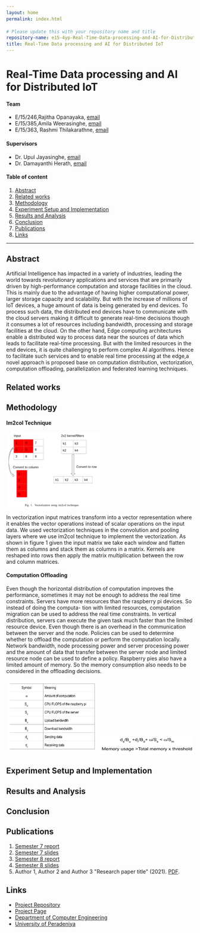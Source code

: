 ```yaml
---
layout: home
permalink: index.html

# Please update this with your repository name and title
repository-name: e15-4yp-Real-Time-Data-processing-and-AI-for-Distributed-IoT
title: Real-Time Data processing and AI for Distributed IoT
---
```


[comment]: # "This is the standard layout for the project, but you can clean this and use your own template"

# Real-Time Data processing and AI for Distributed IoT

#### Team

- E/15/246,Rajitha Opanayaka, [email](mailto:rajithaopanayaka.ro@gmail.com)
- E/15/385,Amila Weerasinghe, [email](mailto:amilaweerasinghe677@gmail.com)
- E/15/363, Rashmi Thilakarathne, [email](mailto:ireshe1996@gmail.com)

#### Supervisors

- Dr. Upul Jayasinghe, [email](mailto:upuljm@eng.pdn.ac.lk)
- Dr. Damayanthi Herath, [email](mailto:damayanthiherath@eng.pdn.ac.lk)

#### Table of content

1. [Abstract](#abstract)
2. [Related works](#related-works)
3. [Methodology](#methodology)
4. [Experiment Setup and Implementation](#experiment-setup-and-implementation)
5. [Results and Analysis](#results-and-analysis)
6. [Conclusion](#conclusion)
7. [Publications](#publications)
8. [Links](#links)

---

## Abstract
Artificial Intelligence has impacted in a variety of
industries, leading the world towards revolutionary applications
and services that are primarily driven by high-performance
computation and storage facilities in the cloud. This is mainly due
to the advantage of having higher computational power, larger
storage capacity and scalability. But with the increase of millions
of IoT devices, a huge amount of data is being generated by
end devices. To process such data, the distributed end devices
have to communicate with the cloud servers making it difficult
to generate real-time decisions though it consumes a lot of
resources including bandwidth, processing and storage facilities
at the cloud. On the other hand, Edge computing architectures
enable a distributed way to process data near the sources of
data which leads to facilitate real-time processing. But with the
limited resources in the end devices, it is quite challenging to
perform complex AI algorithms. Hence to facilitate such services
and to enable real time processing at the edge,a novel approach
is proposed base on computation distribution, vectorization,
computation offloading, parallelization and federated learning
techniques.


## Related works

## Methodology

#### Im2col Technique

<img src="images/vec.png" width="250" height="200">

In vectorization input matrices transform into a vector
representation where it enables the vector operations instead of scalar operations on the input data. We used vectorization
techniques in the convolution and pooling layers where we
use im2col technique to implement the vectorization. As
shown in figure 1 given the input matrix we take each window
and flatten them as columns and stack them as columns in a
matrix. Kernels are reshaped into rows then apply the matrix
multiplication between the row and column matrices.

#### Computation Offloading
Even though the horizontal distribution of computation
improves the performance, sometimes it may not be enough to
address the real time constraints. Servers have more resources
than the raspberry pi devices. So instead of doing the computa-
tion with limited resources, computation migration can be used
to address the real time constraints. In vertical distribution,
servers can execute the given task much faster than the limited
resource device. Even though there is an overhead in the
communication between the server and the node. Policies can
be used to determine whether to offload the computation or
perform the computation locally. Network bandwidth, node
processing power and server processing power and the amount
of data that transfer between the server node and limited
resource node can be used to define a policy.
Raspberry pies also have a limited amount of memory. So
the memory consumption also needs to be considered in the
offloading decisions.

<img src="images/table.png" width="250" height="200">

<img src="images/equation.png" width="250" height="50">

## Experiment Setup and Implementation

## Results and Analysis

## Conclusion

## Publications
1. [Semester 7 report](./)
2. [Semester 7 slides](./)
3. [Semester 8 report](./)
4. [Semester 8 slides](./)
5. Author 1, Author 2 and Author 3 "Research paper title" (2021). [PDF](./).


## Links

[//]: # ( NOTE: EDIT THIS LINKS WITH YOUR REPO DETAILS )

- [Project Repository](https://github.com/cepdnaclk/Real-Time-Data-processing-and-AI-for-Distributed-IoT)
- [Project Page](https://cepdnaclk.github.io/e15-4yp-Real-Time-Data-processing-and-AI-for-Distributed-IoT/)
- [Department of Computer Engineering](http://www.ce.pdn.ac.lk/)
- [University of Peradeniya](https://eng.pdn.ac.lk/)

[//]: # "Please refer this to learn more about Markdown syntax"
[//]: # "https://github.com/adam-p/markdown-here/wiki/Markdown-Cheatsheet"
